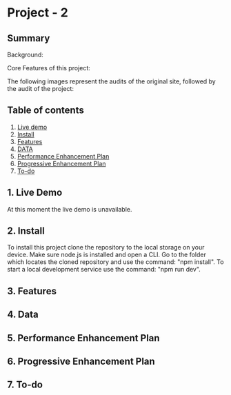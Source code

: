 # Project - 2

## Summary
Background:


Core Features of this project:

The following images represent the audits of the original site, followed by the audit of the project:

<!-- ![Metrics of the original site](https://github.com/Stanargy/project-2-1819/blob/master/myProject/public/assets/metrics1.JPG "Metrics of the original site") -->

<!-- ![Metrics of the project](https://github.com/Stanargy/project-2-1819/blob/master/myProject/public/assets/metrics2.JPG "Metrics of the project") -->



## Table of contents
1. [Live demo](#1-Live-demo)
2. [Install](#2-Install)
3. [Features](#3-Features)
4. [DATA](#4-DATA)
5. [Performance Enhancement Plan](#5-Performance-Enhancement-Plan)
6. [Progressive Enhancement Plan](#6-Progressive-Enhancement-Plan)
7. [To-do](#7-To-do)

## 1. Live Demo
At this moment the live demo is unavailable.

## 2. Install
To install this project clone the repository to the local storage on your device. Make sure node.js is installed and open a CLI. Go to the folder which locates the cloned repository and use the command: "npm install". To start a local development service use the command: "npm run dev".

## 3. Features
<!-- This project shows how performance increase is achieved by calling an Wordpress API, taking it's HTML data, reformatting it and displaying it to the user. Since the project uses the data displayed on the original site it is possible to use add content to the Original Wordpress site and use this project alongside.  -->

## 4. Data
<!-- 
The code example below shows how the wordpress html data is retrieved:
```js 
function API(){
    request('https://www.cmd-amsterdam.nl/wp-json/wp/v2/pages/7', { json: true }, (err, res, body) => {
        if (err) { return console.log('Error during Data Retrievement: '+ err); }
       else {
        //console.log(body)
        data = data.concat(body.content.rendered)
        data = data.replace(reg, "")
        return data
        }
    })
};
```

The data is then send to the router and placed in a <%ejs%> script tag for rendering to the DOM.
 -->

## 5. Performance Enhancement Plan
<!-- Topics that I wish to improve.
- Minify CSS
- Minify JS
- Lazy loading: When viewed on a mobile device (smaller vw) the site becomes very tall. Lazy loading will ensure a smooth rendering time for mobile devices. -->


## 6. Progressive Enhancement Plan
<!-- - Implement support for all (older) browsers
- Implement feature detection
- Implement layer enhancement

    * Define layers:
        *   Functional: This site's main focus is to inform users about recent CMD students projects.
        *   Usable: 
        *   Pleasureable: -->

## 7. To-do
<!-- - [X] Setup Directories
- [X] Define Improvement Plan
    * [X] Define Performance Enhancement Plan
    * [X] Define Progressive Enhancement Plan

- [ ] Define Core Functionality
    * [X] Define Core Features
    * [X] Setup Core Features

- [ ] Add Styles
    * [X] Core styles
    * [ ] Old browser support


- [X] Add Summary
- [X] Track progress in readme!
 -->

